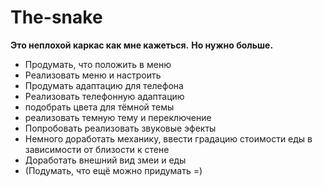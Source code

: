 # The-snake

__Это неплохой каркас как мне кажеться.__
__Но нужно больше.__


* Продумать, что положить в меню
* Реализовать меню и настроить
* Продумать адаптацию для телефона
* Реализовать телефонную адаптацию
* подобрать цвета для тёмной темы
* реализовать темную тему и переключение
* Попробовать реализовать звуковые эфекты
* Немного доработать механику, ввести градацию стоимости еды в зависимости от близости к стене
* Доработать внешний вид змеи и еды
* (Подумать, что ещё можно придумать =)